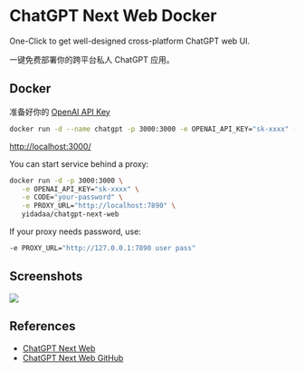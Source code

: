 # ChatGPT Next Web Docker

One-Click to get well-designed cross-platform ChatGPT web UI.

一键免费部署你的跨平台私人 ChatGPT 应用。

## Docker
准备好你的 [OpenAI API Key](https://platform.openai.com/account/api-keys)
```sh
docker run -d --name chatgpt -p 3000:3000 -e OPENAI_API_KEY="sk-xxxx" -e CODE="123456" yidadaa/chatgpt-next-web
```
[http://localhost:3000/](http://localhost:3000/)

You can start service behind a proxy:
```sh
docker run -d -p 3000:3000 \
   -e OPENAI_API_KEY="sk-xxxx" \
   -e CODE="your-password" \
   -e PROXY_URL="http://localhost:7890" \
   yidadaa/chatgpt-next-web
```
If your proxy needs password, use:
```sh
-e PROXY_URL="http://127.0.0.1:7890 user pass"
```

## Screenshots
![](https://github.com/Yidadaa/ChatGPT-Next-Web/raw/2f2aefd48ec77e51bd7d230f9bcd466860918a48/docs/images/cover.png)

## References
- [ChatGPT Next Web](https://chatgpt1.nextweb.fun/)
- [ChatGPT Next Web GitHub](https://github.com/Yidadaa/ChatGPT-Next-Web)